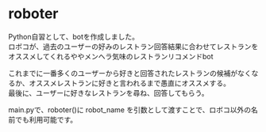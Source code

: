 # roboter
Python自習として、botを作成しました。  
ロボコが、過去のユーザーの好みのレストラン回答結果に合わせてレストランをオススメしてくれるややメンヘラ気味のレストランリコメンドbot  

これまでに一番多くのユーザーから好きと回答されたレストランの候補がなくなるか、オススメレストランに好きと言われるまで愚直にオススメする。  
最後に、ユーザーに好きなレストランを尋ね、回答してもらう。  

main.pyで、roboter()に robot_name を引数として渡すことで、ロボコ以外の名前でも利用可能です。  
